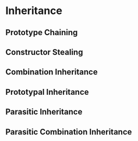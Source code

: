 # Inheritance

## Prototype Chaining

## Constructor Stealing

## Combination Inheritance

## Prototypal Inheritance

## Parasitic Inheritance

## Parasitic Combination Inheritance
